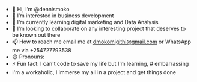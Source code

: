 - 👋 Hi, I’m @dennismoko
- 👀 I’m interested in business development
- 🌱 I’m currently learning digital marketing and Data Analysis
- 💞️ I’m looking to collaborate on any interesting project that deserves to be known out there
- 📫 How to reach me email me at dmokomigithi@gmail.com or WhatsApp me via +254727793538
- 😄 Pronouns: 
- ⚡ Fun fact: I can't code to save my life but I'm learning, # embarrassing
-   I'm a workaholic, I immerse my all in a project and get things done
<!---
dennismoko/dennismoko is a ✨ special ✨ repository because its `README.md` (this file) appears on your GitHub profile.
You can click the Preview link to take a look at your changes.
--->
